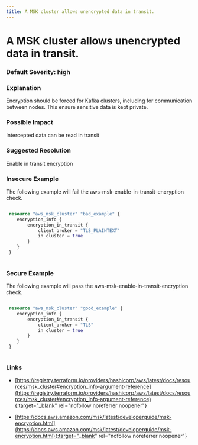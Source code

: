 ```yaml
---
title: A MSK cluster allows unencrypted data in transit.
---
```


# A MSK cluster allows unencrypted data in transit.

### Default Severity: <span class="severity high">high</span>

### Explanation

Encryption should be forced for Kafka clusters, including for communication between nodes. This ensure sensitive data is kept private.

### Possible Impact
Intercepted data can be read in transit

### Suggested Resolution
Enable in transit encryption


### Insecure Example

The following example will fail the aws-msk-enable-in-transit-encryption check.
```terraform

 resource "aws_msk_cluster" "bad_example" {
 	encryption_info {
 		encryption_in_transit {
 			client_broker = "TLS_PLAINTEXT"
 			in_cluster = true
 		}
 	}
 }
 
```



### Secure Example

The following example will pass the aws-msk-enable-in-transit-encryption check.
```terraform

 resource "aws_msk_cluster" "good_example" {
 	encryption_info {
 		encryption_in_transit {
 			client_broker = "TLS"
 			in_cluster = true
 		}
 	}
 }
 
```



### Links


- [https://registry.terraform.io/providers/hashicorp/aws/latest/docs/resources/msk_cluster#encryption_info-argument-reference](https://registry.terraform.io/providers/hashicorp/aws/latest/docs/resources/msk_cluster#encryption_info-argument-reference){:target="_blank" rel="nofollow noreferrer noopener"}

- [https://docs.aws.amazon.com/msk/latest/developerguide/msk-encryption.html](https://docs.aws.amazon.com/msk/latest/developerguide/msk-encryption.html){:target="_blank" rel="nofollow noreferrer noopener"}



